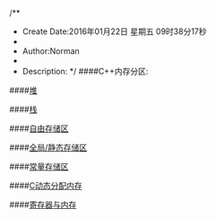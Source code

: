 /**
* Create Date:2016年01月22日 星期五 09时38分17秒
* 
* Author:Norman
* 
* Description: 
*/
####C++内存分区:

####[堆](./Heap.md)

####[栈](./Stack.md)

####[自由存储区](./FreeArea.md)

####[全局/静态存储区](./Global.md)

####[常量存储区](./Const.md)

####[C动态分配内存](./Heap.md)

####[寄存器与内存](./register.md)
